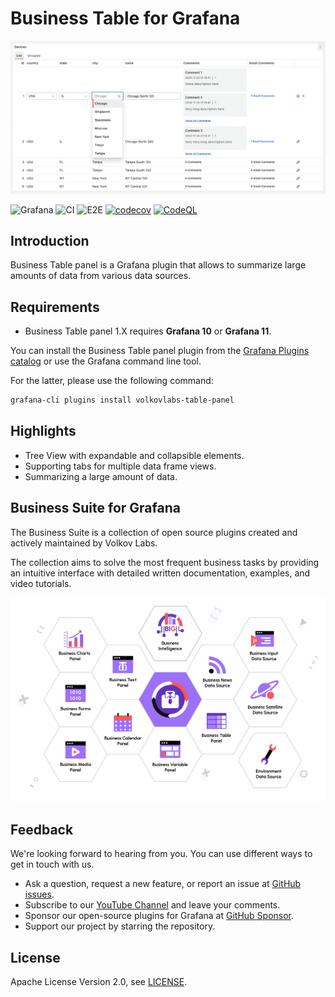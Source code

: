 # Business Table for Grafana

![Table](https://github.com/VolkovLabs/business-table/raw/main/src/img/dashboard.png)

![Grafana](https://img.shields.io/badge/Grafana-11.1-orange)
![CI](https://github.com/volkovlabs/business-table/workflows/CI/badge.svg)
![E2E](https://github.com/volkovlabs/business-table/workflows/E2E/badge.svg)
[![codecov](https://codecov.io/gh/VolkovLabs/business-table/branch/main/graph/badge.svg)](https://codecov.io/gh/VolkovLabs/business-table)
[![CodeQL](https://github.com/VolkovLabs/business-table/actions/workflows/codeql-analysis.yml/badge.svg)](https://github.com/VolkovLabs/business-table/actions/workflows/codeql-analysis.yml)

## Introduction

Business Table panel is a Grafana plugin that allows to summarize large amounts of data from various data sources.

## Requirements

- Business Table panel 1.X requires **Grafana 10** or **Grafana 11**.

You can install the Business Table panel plugin from the [Grafana Plugins catalog](https://grafana.com/grafana/plugins/volkovlabs-table-panel/) or use the Grafana command line tool.

For the latter, please use the following command:

```bash
grafana-cli plugins install volkovlabs-table-panel
```

## Highlights

- Tree View with expandable and collapsible elements.
- Supporting tabs for multiple data frame views.
- Summarizing a large amount of data.

## Business Suite for Grafana

The Business Suite is a collection of open source plugins created and actively maintained by Volkov Labs.

The collection aims to solve the most frequent business tasks by providing an intuitive interface with detailed written documentation, examples, and video tutorials.

[![Business Suite for Grafana](https://raw.githubusercontent.com/VolkovLabs/.github/main/business.png)](https://volkovlabs.io/plugins/)

## Feedback

We're looking forward to hearing from you. You can use different ways to get in touch with us.

- Ask a question, request a new feature, or report an issue at [GitHub issues](https://github.com/volkovlabs/business-table/issues).
- Subscribe to our [YouTube Channel](https://www.youtube.com/@volkovlabs) and leave your comments.
- Sponsor our open-source plugins for Grafana at [GitHub Sponsor](https://github.com/sponsors/VolkovLabs).
- Support our project by starring the repository.

## License

Apache License Version 2.0, see [LICENSE](https://github.com/volkovlabs/business-table/blob/main/LICENSE).

